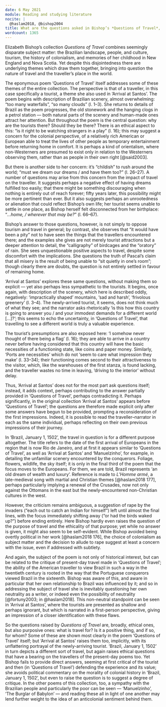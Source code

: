```yaml
---
date: 6 May 2021
module: Reading and studying literature
nocite: |
  @haslam2018, @bishop2004
title: What are the questions asked in Bishop’s *Questions of Travel*, and what if any answers does she give?
wordcount: 1365
---
```


Elizabeth Bishop’s collection *Questions of Travel* combines seemingly disparate subject matter: the Brazilian landscape, people, and culture, tourism, the history of colonialism, and memories of her childhood in New England and Nova Scotia. Yet despite this disjointedness there are underlying themes which draw them together, bringing into question the nature of travel and the traveller’s place in the world.

The eponymous poem ‘Questions of Travel’ itself addresses some of these themes of the entire collection. The perspective is that of a traveller, in this case specifically a tourist, a theme she also used in ‘Arrival at Santos’. The poem begins with description of Brazilian scenery, almost overwhelming: “too many waterfalls”, “so many clouds” (l. 1–3). She returns to details of Brazil as the poem progresses, the old stonework and the hanging clogs in a petrol station — both natural parts of the scenery and human-made ones attract her attention. But throughout the poem is the central question: why are the tourists there? Should they be there? There is an ethical aspect to this: “is it right to be watching strangers in a play” (l. 16); this may suggest a concern for the colonial perspective, of a relatively rich American or European able to treat the lives of other people as temporary entertainment before returning home in comfort. It is perhaps a kind of orientalism, where non-Westerners are presumed to exist only in relation to the Westerners observing them, rather than as people in their own right [@said2003].

But there is another side to her concern: it’s “childish” to rush around the world; “must we dream our dreams / and have them too?” (l. 26–27). A number of questions may arise from this concern from the impact of travel on the traveller. It suggests perhaps a negative effect of having dreams fulfilled too easily; that there might be something discouraging when nothing is entirely out of reach forever; fifty years later, this possibility might be more pertinent than ever. But it also suggests perhaps an unrootedness or alienation that could reflect Bishop’s own life; her tourist seems unable to settle in one place, as Bishop herself felt disconnected from her birthplace: “*…home, / wherever that may be?*” (l. 66–67).

Bishop’s answer to those questions, however, is not simply to oppose tourism and travel in general; by contrast, she observes that “it would have been a pity” not to have seen the things that the travellers encountered there; and the examples she gives are not merely tourist attractions but a deeper attention to detail, the “calligraphy” of birdcages and the “oratory” of rain. She sees unquestionable positive aspects to travel, despite some discomfort with the implications. She questions the truth of Pascal’s claim that all misery is the result of being unable to “sit quietly in one’s room”; though clearly there are doubts, the question is not entirely settled in favour of remaining home.

‘Arrival at Santos’ explores these same questions, without making them so explicit — yet also perhaps less sympathetic to the tourists. It begins, once again, with description of the scenery, which here is described oddly, negatively: ‘impractically shaped’ mountains, ‘sad and harsh’, ‘frivolous greenery’ (l. 3–4). The newly-arrived tourist, it seems, does not think much of what they see; and the narrator asks rhetorically ‘is this how this country is going to answer you / and your immodest demands for a different world \[…\]?’; this seems to echo the uncertainty, in ‘Questions of Travel’, that travelling to see a different world is truly a valuable experience.

The tourist’s presumptions are also exposed here: ‘I somehow never thought of there being a flag’ (l. 16); they are able to arrive in a country never before having considered that this country will have the basic necessities of a functioning state, like coins and paper money. Similarly, ‘Ports are necessities’ which do not ‘seem to care what impression they make’ (l. 33–34); their functioning comes second to their attractiveness to the visitor, which, like the warehouses of the first stanza, is found lacking, and the traveller wastes no time in leaving, ‘driving to the interior’ without delay.

Thus, ‘Arrival at Santos’ does not for the most part ask questions itself; instead, it adds context, perhaps contributing to the answer partially provided in ‘Questions of Travel’, perhaps contradicting it. Perhaps significantly, in the original collection ‘Arrival at Santos’ appears before ‘Questions of Travel’; the questions are therefore made explicit only after some answers have begun to be provided, prompting a reconsideration of the first impressions. Indeed, it is possible to read the traveller–narrator in each as the same individual, perhaps reflecting on their own previous impressions of their journey.

In ‘Brazil, January 1, 1502’, the travel in question is for a different purpose altogether. The title refers to the date of the first arrival of Europeans in the region that is now Rio de Janeiro, and at first it appears similar to ‘Questions of Travel’, as well as ‘Arrival at Santos’ and ‘Manuelzinho’, for example, in detailing the unfamiliar scenery encountered by the conquerors. Foliage, flowers, wildlife, the sky itself; it is only in the final third of the poem that the focus moves to the Europeans. For them, we are told, Brazil represents ‘an old dream of wealth and luxury’. Reference is made to *L’Homme armé*, a late-medieval song with martial and Christian themes [@haslam2018 177], perhaps particularly implying a renewal of the Crusades, now not only against the Ottomans in the east but the newly-encountered non-Christian cultures in the west.

However, the criticism remains ambiguous, a suggestion of rape by the invaders (“each out to catch an Indian for himself”) left until almost the final lines, with the focus immediately shifting away (“or had the birds waked up?”) before ending entirely. Here Bishop hardly even raises the question of the purpose of travel and the ethicality of that purpose; yet while no answer is given, it might also seem to be self-evident. While Bishop avoided being overtly political in her work [@haslam2018 176], the choice of colonialism as subject matter and the decision to allude to rape suggest at least a concern with the issue, even if addressed with subtlety.

And again, the subject of the poem is not only of historical interest, but can be related to the critique of present-day travel made in ‘Questions of Travel’; the ability of the American traveller to view Brazil in such a way in the twentieth century is rooted in the way that the Portuguese conquerors viewed Brazil in the sixteenth. Bishop was aware of this, and aware in particular that her own relationship to Brazil was influenced by it; and so in addressing the subject of travel she is inevitably questioning her own neutrality as a writer, or indeed even the possibility of neutrality [@fortuny2003; in @haslam2018]. This non-neutral standpoint can be seen in ‘Arrival at Santos’, where the tourists are presented as shallow and perhaps ignorant, but which is narrated in a first-person perspective, giving an impression of a closer identification with these flaws.

So the questions raised by *Questions of Travel* are, broadly, ethical ones, but also purposive ones: what is travel for? Is it a positive thing, and if so, for whom? Some of these are shown most clearly in the poem ‘Questions of Travel’ itself; but ‘Arrival at Santos’ raises them too, implicitly, with its unflattering portrayal of the newly-arriving tourist. ‘Brazil, January 1, 1502’ in turn depicts a different sort of travel, but again raises ethical questions that have a bearing on the travellers of the present-day poems too. Yet Bishop fails to provide direct answers, seeming at first critical of the tourist and then (in ‘Questions of Travel’) defending the experience and its value; she avoids political commentary on the morality of colonial history in ‘Brazil, January 1, 1502’, but even to raise the question is to suggest a degree of critique. In the other poems of this collection, too, a sympathy with the Brazilian people and particularly the poor can be seen — ‘Manuelzinho’, ‘The Burglar of Babylon’ — and reading these all in light of one another may lend further weight to the idea of an anticolonial sentiment behind them.
